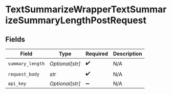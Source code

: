 # TextSummarizeWrapperTextSummarizeSummaryLengthPostRequest


## Fields

| Field              | Type               | Required           | Description        |
| ------------------ | ------------------ | ------------------ | ------------------ |
| `summary_length`   | *Optional[str]*    | :heavy_check_mark: | N/A                |
| `request_body`     | *str*              | :heavy_check_mark: | N/A                |
| `api_key`          | *Optional[str]*    | :heavy_minus_sign: | N/A                |